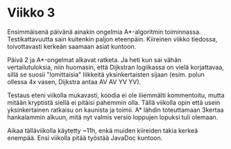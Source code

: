 # Viikko 3

Ensimmäisenä päivänä ainakin ongelmia A*-algoritmin toiminnassa.
Testikattavuutta sain kuitenkin paljon eteenpäin. Kiireinen viikko tiedossa,
toivottavasti kerkeän saamaan asiat kuntoon.

Päivä 2 ja A*-ongelmat alkavat ratketa. Ja heti kun sai vähän vertailutuloksia,
niin huomasin, että Dijkstran logiikassa on vielä korjattavaa, sillä se suosii
"lomittaisia" liikkeitä yksinkertaisten sijaan (esim. polun ollessa 4x vasen,
Dijkstra antaa AV AV YV YV).

Testaus eteni viikolla mukavasti, koodia ei ole liiemmälti kommentoitu, mutta
mitään kryptistä siellä ei pitäisi pahemmin olla.
Tällä viikolla opin että usein yksinkertainen ratkaisu on kaunista ja toimii.
A* lähdin toteuttamaan 3kertaa hankalammin alkuun, mitä nyt valmis versio loppujen
lopuksi tuli olemaan.

Aikaa tälläviikolla käytetty ~11h, enkä muiden kiireiden takia kerkeä enempää.
Ensi viikolla pitää työstää JavaDoc kuntoon.